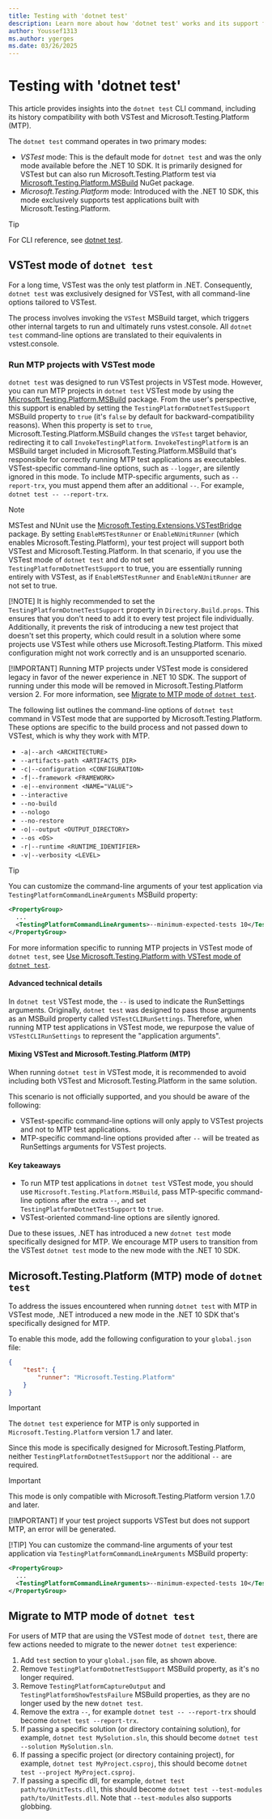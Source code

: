 ```yaml
---
title: Testing with 'dotnet test'
description: Learn more about how 'dotnet test' works and its support for VSTest and Microsoft.Testing.Platform (MTP)
author: Youssef1313
ms.author: ygerges
ms.date: 03/26/2025
---
```


# Testing with 'dotnet test'

This article provides insights into the `dotnet test` CLI command, including its history compatibility with both VSTest and Microsoft.Testing.Platform (MTP).

The `dotnet test` command operates in two primary modes:

- *VSTest* mode: This is the default mode for `dotnet test` and was the only mode available before the .NET 10 SDK. It is primarily designed for VSTest but can also run Microsoft.Testing.Platform test via [Microsoft.Testing.Platform.MSBuild](https://www.nuget.org/packages/Microsoft.Testing.Platform.MSBuild/) NuGet package.
- *Microsoft.Testing.Platform* mode: Introduced with the .NET 10 SDK, this mode exclusively supports test applications built with Microsoft.Testing.Platform.

> [!TIP]
> For CLI reference, see [dotnet test](../tools/dotnet-test.md).

## VSTest mode of `dotnet test`

For a long time, VSTest was the only test platform in .NET. Consequently, `dotnet test` was exclusively designed for VSTest, with all command-line options tailored to VSTest.

The process involves invoking the `VSTest` MSBuild target, which triggers other internal targets to run and ultimately runs vstest.console. All `dotnet test` command-line options are translated to their equivalents in vstest.console.

### Run MTP projects with VSTest mode

`dotnet test` was designed to run VSTest projects in VSTest mode. However, you can run MTP projects in `dotnet test` VSTest mode by using the [Microsoft.Testing.Platform.MSBuild](https://www.nuget.org/packages/Microsoft.Testing.Platform.MSBuild) package. From the user's perspective, this support is enabled by setting the `TestingPlatformDotnetTestSupport` MSBuild property to `true` (it's `false` by default for backward-compatibility reasons). When this property is set to `true`, Microsoft.Testing.Platform.MSBuild changes the `VSTest` target behavior, redirecting it to call `InvokeTestingPlatform`. `InvokeTestingPlatform` is an MSBuild target included in Microsoft.Testing.Platform.MSBuild that's responsible for correctly running MTP test applications as executables. VSTest-specific command-line options, such as `--logger`, are silently ignored in this mode. To include MTP-specific arguments, such as `--report-trx`, you must append them after an additional `--`. For example, `dotnet test -- --report-trx`.

> [!NOTE]
> MSTest and NUnit use the [Microsoft.Testing.Extensions.VSTestBridge](https://www.nuget.org/packages/Microsoft.Testing.Extensions.VSTestBridge) package. By setting `EnableMSTestRunner` or `EnableNUnitRunner` (which enables Microsoft.Testing.Platform), your test project will support both VSTest and Microsoft.Testing.Platform.
> In that scenario, if you use the VSTest mode of `dotnet test` and do not set `TestingPlatformDotnetTestSupport` to true, you are essentially running entirely with VSTest, as if `EnableMSTestRunner` and `EnableNUnitRunner` are not set to true.
>
> [!NOTE]
> It is highly recommended to set the `TestingPlatformDotnetTestSupport` property in `Directory.Build.props`. This ensures that you don't need to add it to every test project file individually. Additionally, it prevents the risk of introducing a new test project that doesn't set this property, which could result in a solution where some projects use VSTest while others use Microsoft.Testing.Platform. This mixed configuration might not work correctly and is an unsupported scenario.
>
> [!IMPORTANT]
> Running MTP projects under VSTest mode is considered legacy in favor of the newer experience in .NET 10 SDK. The support of running under this mode will be removed in Microsoft.Testing.Platform version 2.
> For more information, see [Migrate to MTP mode of `dotnet test`](#migrate-to-mtp-mode-of-dotnet-test).

The following list outlines the command-line options of `dotnet test` command in VSTest mode that are supported by Microsoft.Testing.Platform. These options are specific to the build process and not passed down to VSTest, which is why they work with MTP.

- `-a|--arch <ARCHITECTURE>`
- `--artifacts-path <ARTIFACTS_DIR>`
- `-c|--configuration <CONFIGURATION>`
- `-f|--framework <FRAMEWORK>`
- `-e|--environment <NAME="VALUE">`
- `--interactive`
- `--no-build`
- `--nologo`
- `--no-restore`
- `-o|--output <OUTPUT_DIRECTORY>`
- `--os <OS>`
- `-r|--runtime <RUNTIME_IDENTIFIER>`
- `-v|--verbosity <LEVEL>`

> [!TIP]
> You can customize the command-line arguments of your test application via `TestingPlatformCommandLineArguments` MSBuild property:
>
> ```xml
> <PropertyGroup>
>   ...
>   <TestingPlatformCommandLineArguments>--minimum-expected-tests 10</TestingPlatformCommandLineArguments>
> </PropertyGroup>
> ```

For more information specific to running MTP projects in VSTest mode of `dotnet test`, see [Use Microsoft.Testing.Platform with VSTest mode of `dotnet test`](./microsoft-testing-platform-integration-dotnet-test.md).

#### Advanced technical details

In `dotnet test` VSTest mode, the `--` is used to indicate the RunSettings arguments. Originally, `dotnet test` was designed to pass those arguments as an MSBuild property called `VSTestCLIRunSettings`. Therefore, when running MTP test applications in VSTest mode, we repurpose the value of `VSTestCLIRunSettings` to represent the "application arguments".

#### Mixing VSTest and Microsoft.Testing.Platform (MTP)

When running `dotnet test` in VSTest mode, it is recommended to avoid including both VSTest and Microsoft.Testing.Platform in the same solution.

This scenario is not officially supported, and you should be aware of the following:

- VSTest-specific command-line options will only apply to VSTest projects and not to MTP test applications.
- MTP-specific command-line options provided after `--` will be treated as RunSettings arguments for VSTest projects.

#### Key takeaways

- To run MTP test applications in `dotnet test` VSTest mode, you should use `Microsoft.Testing.Platform.MSBuild`, pass MTP-specific command-line options after the extra `--`, and set `TestingPlatformDotnetTestSupport` to `true`.
- VSTest-oriented command-line options are silently ignored.

Due to these issues, .NET has introduced a new `dotnet test` mode specifically designed for MTP. We encourage MTP users to transition from the VSTest `dotnet test` mode to the new mode with the .NET 10 SDK.

## Microsoft.Testing.Platform (MTP) mode of `dotnet test`

To address the issues encountered when running `dotnet test` with MTP in VSTest mode, .NET introduced a new mode in the .NET 10 SDK that's specifically designed for MTP.

To enable this mode, add the following configuration to your `global.json` file:

```json
{
    "test": {
        "runner": "Microsoft.Testing.Platform"
    }
}
```

> [!IMPORTANT]
> The `dotnet test` experience for MTP is only supported in `Microsoft.Testing.Platform` version 1.7 and later.

Since this mode is specifically designed for Microsoft.Testing.Platform, neither `TestingPlatformDotnetTestSupport` nor the additional `--` are required.

> [!IMPORTANT]
> This mode is only compatible with Microsoft.Testing.Platform version 1.7.0 and later.
>
> [!IMPORTANT]
> If your test project supports VSTest but does not support MTP, an error will be generated.
>
> [!TIP]
> You can customize the command-line arguments of your test application via `TestingPlatformCommandLineArguments` MSBuild property:
>
> ```xml
> <PropertyGroup>
>   ...
>   <TestingPlatformCommandLineArguments>--minimum-expected-tests 10</TestingPlatformCommandLineArguments>
> </PropertyGroup>
> ```

## Migrate to MTP mode of `dotnet test`

For users of MTP that are using the VSTest mode of `dotnet test`, there are few actions needed to migrate to the newer `dotnet test` experience:

1. Add `test` section to your `global.json` file, as shown above.
1. Remove `TestingPlatformDotnetTestSupport` MSBuild property, as it's no longer required.
1. Remove `TestingPlatformCaptureOutput` and `TestingPlatformShowTestsFailure` MSBuild properties, as they are no longer used by the new `dotnet test`.
1. Remove the extra `--`, for example `dotnet test -- --report-trx` should become `dotnet test --report-trx`.
1. If passing a specific solution (or directory containing solution), for example, `dotnet test MySolution.sln`, this should become `dotnet test --solution MySolution.sln`.
1. If passing a specific project (or directory containing project), for example, `dotnet test MyProject.csproj`, this should become `dotnet test --project MyProject.csproj`.
1. If passing a specific dll, for example, `dotnet test path/to/UnitTests.dll`, this should become `dotnet test --test-modules path/to/UnitTests.dll`. Note that `--test-modules` also supports globbing.
